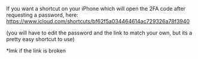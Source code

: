 If you want a shortcut on your iPhone which will open the 2FA code after requesting a password, here:
https://www.icloud.com/shortcuts/bf62f5a034464614ac729326a78f3940

(you will have to edit the password and the link to match your own, but its a pretty easy shortcut to use)


*lmk if the link is broken
